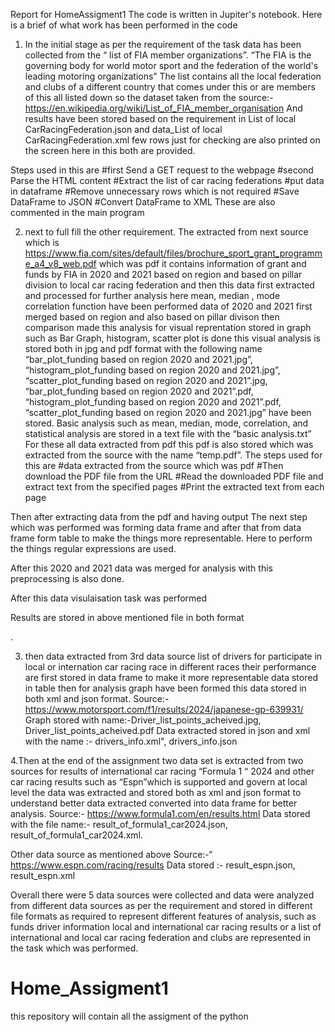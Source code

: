 Report for HomeAssigment1
The code is written in Jupiter's notebook. Here is a brief of what work has been performed in the code 
1. In the initial stage as per the requirement of the task data has been collected from the “ list of FIA member organizations”. “The FIA is the governing body for world motor sport and the federation of the world's leading motoring organizations” The list contains all the local federation and clubs of a different country that comes under this or are members of this all listed down so the dataset taken from the source:- https://en.wikipedia.org/wiki/List_of_FIA_member_organisation
And results have been stored based on the requirement in List of local CarRacingFederation.json and data_List of local CarRacingFederation.xml few rows just for checking are also printed on the screen here in this both are provided.
 
Steps used in this are 
#first Send a GET request to the webpage
#second Parse the HTML content
#Extract the list of car racing federations
#put data in dataframe
#Remove unnecessary rows which is not required
#Save DataFrame to JSON
#Convert DataFrame to XML
These are also commented in the main program
 
2. next to full fill the other requirement. The extracted from next source which is https://www.fia.com/sites/default/files/brochure_sport_grant_programme_a4_v8_web.pdf  which was pdf it contains information of grant and funds by FIA in 2020 and 2021 based on region and based on pillar division to local car racing federation and then this data first extracted and processed for further analysis here mean, median , mode correlation function have been performed data of 2020 and 2021 first merged based on region and also based on pillar divison then comparison made this analysis for visual reprentation stored in graph such as Bar Graph, histogram, scatter plot is done this visual analysis is stored both in jpg and pdf format with the following name “bar_plot_funding based on region 2020 and 2021.jpg”, “histogram_plot_funding based on region 2020 and 2021.jpg”, “scatter_plot_funding based on region 2020 and 2021”.jpg, “bar_plot_funding based on region 2020 and 2021”.pdf, “histogram_plot_funding based on region 2020 and 2021”.pdf, “scatter_plot_funding based on region 2020 and 2021.jpg” have been stored.
Basic analysis such as mean, median, mode, correlation, and statistical analysis are stored in a text file with the “basic analysis.txt” For these all data extracted from pdf this pdf is also stored which was extracted from the source with the name “temp.pdf”. 
The steps used for this are
#data extracted from the source which was pdf
#Then download the PDF file from the URL
#Read the downloaded PDF file and extract text from the specified pages
#Print the extracted text from each page
 
 
Then after extracting data from the pdf and having output 
The next step which was performed was forming data frame and after that from data frame form table to make the things more representable. Here to perform the things regular expressions are used.
 
 
After this 2020 and 2021 data was merged for analysis with this preprocessing is also done.
 
 
After this data visulaisation task was performed
 
Results are stored in above mentioned file in both format
 
.

 
3. then data extracted from 3rd data source list of drivers for participate in local or internation car racing race in different races their performance are first stored in data frame to make it more representable data stored in table then for analysis graph have been formed this data stored in both xml and json format.
Source:- https://www.motorsport.com/f1/results/2024/japanese-gp-639931/
 Graph stored with name:-Driver_list_points_acheived.jpg, Driver_list_points_acheived.pdf
Data extracted stored in json and xml with the name :- drivers_info.xml", drivers_info.json
  
4.Then at the end of the assignment two data set is extracted from two sources for results of international car racing “Formula 1 “ 2024 and other car racing results such as “Espn”which is supported and govern at local level the data was extracted and stored both as xml and json format to understand better data extracted converted into data frame for better analysis.
Source:- https://www.formula1.com/en/results.html
Data stored with the file name:- result_of_formula1_car2024.json, result_of_formula1_car2024.xml.
 
Other data source as mentioned above
Source:-“ https://www.espn.com/racing/results
Data stored :- result_espn.json, result_espn.xml
 
 
Overall there were 5 data sources were collected and data were analyzed from different data sources as per the requirement and stored in different file formats as required to represent different features of analysis, such as funds driver information local and international car racing results or a list of international and local car racing federation and clubs are represented in the task which was performed.




# Home_Assigment1
this repository will contain all the assigment of the python
